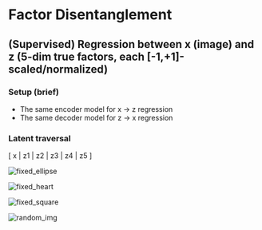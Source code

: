 # Factor Disentanglement

## (Supervised) Regression between x (image) and z (5-dim true factors, each [-1,+1]-scaled/normalized)


### Setup (brief)
- The same encoder model for x -> z regression
- The same decoder model for z -> x regression


### Latent traversal

[ x | z1 | z2 | z3 | z4 | z5 ]

![fixed_ellipse](https://user-images.githubusercontent.com/44901665/48269786-6a59b200-e406-11e8-9d45-33e3d725e2dd.gif)

![fixed_heart](https://user-images.githubusercontent.com/44901665/48269792-6cbc0c00-e406-11e8-824b-74c07c7eda7b.gif)

![fixed_square](https://user-images.githubusercontent.com/44901665/48269795-6f1e6600-e406-11e8-9ff6-e6db5b9eb256.gif)

![random_img](https://user-images.githubusercontent.com/44901665/48269797-70e82980-e406-11e8-8477-920e8caf136e.gif)

